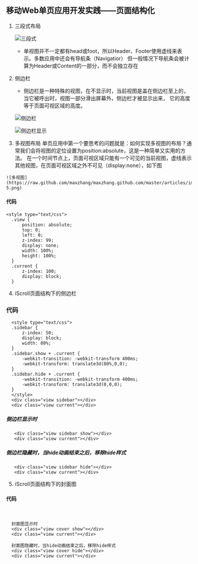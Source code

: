 ## 移动Web单页应用开发实践——页面结构化
  1. 三段式布局
  
     ![三段式](https://raw.githubusercontent.com/maxzhang/maxzhang.github.com/master/articles/images/structure-1.png)
     - 单视图并不一定都有head或foot，所以Header、Footer使用虚线来表示。多数应用中还会有导航条（Navigatior）
       但一般情况下导航条会被计算为Header或Content的一部分，而不会独立存在
  
  2. 侧边栏
     - 侧边栏是一种特殊的视图，在不显示时，当前视图是盖在侧边栏至上的，当它被呼出时，视图一部分滑出屏幕外，侧边栏才被显示出来，
        它的高度等于页面可视区域的高度。
        
     ![侧边栏](https://raw.github.com/maxzhang/maxzhang.github.com/master/articles/images/structure-2.png)
     
     ![侧边栏显示](https://raw.github.com/maxzhang/maxzhang.github.com/master/articles/images/structure-3.png)
     
  3. 多视图布局
    单页应用中第一个要思考的问题就是：如何实现多视图的布局？通常我们会将视图的定位设置为position:absolute，这是一种简单又实用的方法。
    在一个时间节点上，页面可视区域只能有一个可见的当前视图，虚线表示其他视图，在页面可视区域之外不可见（display:none），如下图
    
    ![多视图](https://raw.github.com/maxzhang/maxzhang.github.com/master/articles/images/structure-5.png)
 #### 代码
    <style type="text/css">
      .view {
          position: absolute;
          top: 0;
          left: 0;
          z-index: 99;
          display: none;
          width: 100%;
          height: 100%;
      }
      .current {
          z-index: 100;
          display: block;
      }
  </style>
  <div class="view current"></div>
  <div class="view"></div>
  
  4. iScroll页面结构下的侧边栏
  ### 代码
      <style type="text/css">
      .sidebar {
          z-index: 50;
          display: block;
          width: 80%;
      }
      .sidebar.show + .current {
          -webkit-transition: -webkit-transform 400ms;
          -webkit-transform: translate3d(80%,0,0);
      }
      .sidebar.hide + .current {
          -webkit-transition: -webkit-transform 400ms;
          -webkit-transform: translate3d(0,0,0);
      }
      </style>
      <div class="view sidebar"></div>
      <div class="view current"></div>
  ##### 侧边栏显示时
       <div class="view sidebar show"></div>
       <div class="view current"></div>
    
  ##### 侧边栏隐藏时，当hide动画结束之后，移除hide样式
       <div class="view sidebar hide"></div>
       <div class="view current"></div>   
       
  5. iScroll页面结构下的封面图  
#### 代码
     <style type="text/css">
        .cover {
            z-index: 200;
            display: block;
            visibility: hidden;
            opacity: 0;
        }
        .cover.show {
            visibility: visible;
            -webkit-transition: opacity 400ms;
            opacity: 1;
        }
        .cover.hide {
            visibility: visible;
            -webkit-transition: opacity 400ms;
            opacity: 0;
        }
        </style>
        <div class="view cover"></div>
        <div class="view current"></div>   
        
      封面图显示时
      <div class="view cover show"></div>
      <div class="view current"></div>
      
      封面图隐藏时，当hide动画结束之后，移除hide样式
      <div class="view cover hide"></div>
      <div class="view current"></div>
      


  
  
